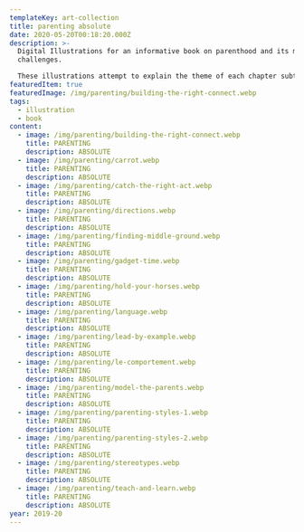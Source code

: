 ```yaml
---
templateKey: art-collection
title: parenting absolute
date: 2020-05-20T00:18:20.000Z
description: >-
  Digital Illustrations for an informative book on parenthood and its many
  challenges.

  These illustrations attempt to explain the theme of each chapter subtly using body language, form, text and symbolism and are void of facial expressions.
featuredItem: true
featuredImage: /img/parenting/building-the-right-connect.webp
tags:
  - illustration
  - book
content:
  - image: /img/parenting/building-the-right-connect.webp
    title: PARENTING
    description: ABSOLUTE
  - image: /img/parenting/carrot.webp
    title: PARENTING
    description: ABSOLUTE
  - image: /img/parenting/catch-the-right-act.webp
    title: PARENTING
    description: ABSOLUTE
  - image: /img/parenting/directions.webp
    title: PARENTING
    description: ABSOLUTE
  - image: /img/parenting/finding-middle-ground.webp
    title: PARENTING
    description: ABSOLUTE
  - image: /img/parenting/gadget-time.webp
    title: PARENTING
    description: ABSOLUTE
  - image: /img/parenting/hold-your-horses.webp
    title: PARENTING
    description: ABSOLUTE
  - image: /img/parenting/language.webp
    title: PARENTING
    description: ABSOLUTE
  - image: /img/parenting/lead-by-example.webp
    title: PARENTING
    description: ABSOLUTE
  - image: /img/parenting/le-comportement.webp
    title: PARENTING
    description: ABSOLUTE
  - image: /img/parenting/model-the-parents.webp
    title: PARENTING
    description: ABSOLUTE
  - image: /img/parenting/parenting-styles-1.webp
    title: PARENTING
    description: ABSOLUTE
  - image: /img/parenting/parenting-styles-2.webp
    title: PARENTING
    description: ABSOLUTE
  - image: /img/parenting/stereotypes.webp
    title: PARENTING
    description: ABSOLUTE
  - image: /img/parenting/teach-and-learn.webp
    title: PARENTING
    description: ABSOLUTE
year: 2019-20
---
```

